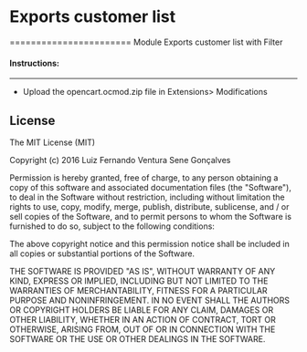 # Exports customer list
=======================
Module Exports customer list with Filter 

#### Instructions:
-----------------------

- Upload the opencart.ocmod.zip file in Extensions> Modifications




License
--------------------------
  The MIT License (MIT)

  Copyright (c) 2016 Luiz Fernando Ventura Sene Gonçalves

  Permission is hereby granted, free of charge, to any person obtaining a copy
  of this software and associated documentation files (the "Software"),
  to deal in the Software without restriction, including without limitation the rights to use,
  copy, modify, merge, publish, distribute, sublicense, and / or sell copies of the Software, and to permit
  persons to whom the Software is furnished to do so, subject to the following conditions:

  The above copyright notice and this permission notice shall be included in all copies or substantial portions of the Software.

  THE SOFTWARE IS PROVIDED "AS IS", WITHOUT WARRANTY OF ANY KIND, EXPRESS OR IMPLIED, INCLUDING BUT NOT LIMITED
  TO THE WARRANTIES OF MERCHANTABILITY, FITNESS FOR A PARTICULAR PURPOSE AND NONINFRINGEMENT. IN NO EVENT SHALL
  THE AUTHORS OR COPYRIGHT HOLDERS BE LIABLE FOR ANY CLAIM, DAMAGES OR OTHER LIABILITY, WHETHER IN AN ACTION OF CONTRACT,
  TORT OR OTHERWISE, ARISING FROM, OUT OF OR IN CONNECTION WITH THE SOFTWARE OR THE USE OR OTHER DEALINGS IN THE SOFTWARE. 
